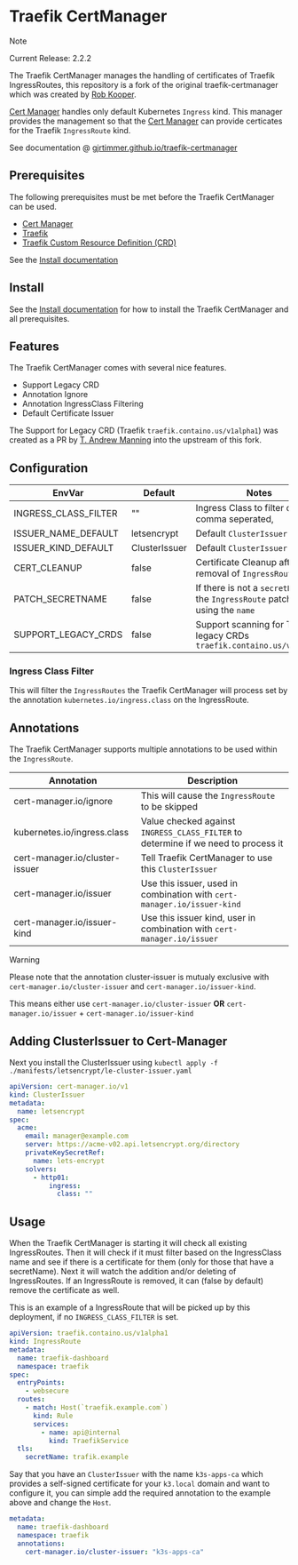 # Traefik CertManager

> [!NOTE]
>
> Current Release: 2.2.2

The Traefik CertManager manages the handling of certificates of Traefik IngressRoutes,
this repository is a fork of the original traefik-certmanager which was created by [Rob Kooper](https://github.com/robkooper).

[Cert Manager](https://cert-manager.io) handles only default Kubernetes `Ingress` kind.
This manager provides the management so that the [Cert Manager](https://cert-manager.io)
can provide certicates for the Traefik `IngressRoute` kind.

See documentation @ [gjrtimmer.github.io/traefik-certmanager](https://gjrtimmer.github.io/traefik-certmanager)

## Prerequisites

The following prerequisites must be met before the Traefik CertManager can be used.

- [Cert Manager](https://cert-manager.io)
- [Traefik](https://traefik.io)
- [Traefik Custom Resource Definition (CRD)](https://doc.traefik.io/traefik/reference/dynamic-configuration/kubernetes-crd/)

See the [Install documentation](./INSTALL.md)

## Install

See the [Install documentation](./INSTALL.md) for how to install the Traefik CertManager and all prerequisites.

## Features

The Traefik CertManager comes with several nice features.

- Support Legacy CRD
- Annotation Ignore
- Annotation IngressClass Filtering
- Default Certificate Issuer

The Support for Legacy CRD (Traefik `traefik.containo.us/v1alpha1`) was created as a PR
by [T. Andrew Manning](https://github.com/manning-ncsa) into the upstream of this fork.

## Configuration

| EnvVar               | Default       | Notes                                                                             |
| -------------------- | ------------- | --------------------------------------------------------------------------------- |
| INGRESS_CLASS_FILTER | ""            | Ingress Class to filter on, comma seperated,                                      |
| ISSUER_NAME_DEFAULT  | letsencrypt   | Default `ClusterIssuer`                                                           |
| ISSUER_KIND_DEFAULT  | ClusterIssuer | Default `ClusterIssuer` King                                                      |
| CERT_CLEANUP         | false         | Certificate Cleanup after removal of `IngressRoute`                               |
| PATCH_SECRETNAME     | false         | If there is not a `secretName` in the `IngressRoute` patch it by using the `name` |
| SUPPORT_LEGACY_CRDS  | false         | Support scanning for Traefik legacy CRDs `traefik.containo.us/v1alpha1`           |

### Ingress Class Filter

This will filter the `IngressRoutes` the Traefik CertManager will process set by the annotation `kubernetes.io/ingress.class` on the IngressRoute.

## Annotations

The Traefik CertManager supports multiple annotations to be used within the `IngressRoute`.

| Annotation                     | Description                                                                        |
| ------------------------------ | ---------------------------------------------------------------------------------- |
| cert-manager.io/ignore         | This will cause the `IngressRoute` to be skipped                                   |
| kubernetes.io/ingress.class    | Value checked against `INGRESS_CLASS_FILTER` to determine if we need to process it |
| cert-manager.io/cluster-issuer | Tell Traefik CertManager to use this `ClusterIssuer`                               |
| cert-manager.io/issuer         | Use this issuer, used in combination with `cert-manager.io/issuer-kind`            |
| cert-manager.io/issuer-kind    | Use this issuer kind, user in combination with `cert-manager.io/issuer`            |

> [!WARNING]
>
> Please note that the annotation cluster-issuer is mutualy exclusive with `cert-manager.io/cluster-issuer` and
> `cert-manager.io/issuer-kind`.
>
> This means either use
> `cert-manager.io/cluster-issuer`
> **OR**
> `cert-manager.io/issuer` + `cert-manager.io/issuer-kind`

## Adding ClusterIssuer to Cert-Manager

Next you install the ClusterIssuer using `kubectl apply -f ./manifests/letsencrypt/le-cluster-issuer.yaml`

```yaml
apiVersion: cert-manager.io/v1
kind: ClusterIssuer
metadata:
  name: letsencrypt
spec:
  acme:
    email: manager@example.com
    server: https://acme-v02.api.letsencrypt.org/directory
    privateKeySecretRef:
      name: lets-encrypt
    solvers:
      - http01:
          ingress:
            class: ""
```

## Usage

When the Traefik CertManager is starting it will check all existing IngressRoutes.
Then it will check if it must filter based on the IngressClass name and see if there is a certificate for them (only for those that have a secretName).
Next it will watch the addition and/or deleting of IngressRoutes.
If an IngressRoute is removed, it can (false by default) remove the certificate as well.

This is an example of a IngressRoute that will be picked up by this deployment,
if no `INGRESS_CLASS_FILTER` is set.

```yaml
apiVersion: traefik.containo.us/v1alpha1
kind: IngressRoute
metadata:
  name: traefik-dashboard
  namespace: traefik
spec:
  entryPoints:
    - websecure
  routes:
    - match: Host(`traefik.example.com`)
      kind: Rule
      services:
        - name: api@internal
          kind: TraefikService
  tls:
    secretName: trafik.example
```

Say that you have an `ClusterIssuer` with the name `k3s-apps-ca` which provides a self-signed certificate
for your `k3.local` domain and want to configure it, you can simple add the required annotation to the
example above and change the `Host`.

```yaml
metadata:
  name: traefik-dashboard
  namespace: traefik
  annotations:
    cert-manager.io/cluster-issuer: "k3s-apps-ca"
```
